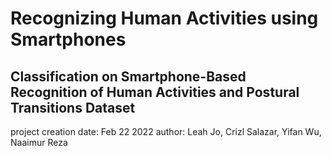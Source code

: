 # Recognizing Human Activities using Smartphones
## Classification on Smartphone-Based Recognition of Human Activities and Postural Transitions Dataset


project creation date: Feb 22 2022
author: Leah Jo, Crizl Salazar, Yifan Wu, Naaimur Reza 
